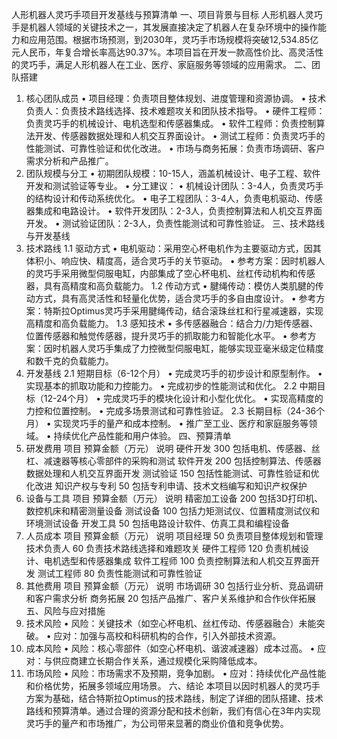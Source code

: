 人形机器人灵巧手项目开发基线与预算清单
一、项目背景与目标
人形机器人灵巧手是机器人领域的关键技术之一，其发展直接决定了机器人在复杂环境中的操作能力和应用范围。根据市场预测，到2030年，灵巧手市场规模将突破12,534.85亿元人民币，年复合增长率高达90.37%。本项目旨在开发一款高性价比、高灵活性的灵巧手，满足人形机器人在工业、医疗、家庭服务等领域的应用需求。
二、团队搭建
1. 核心团队成员
•  项目经理：负责项目整体规划、进度管理和资源协调。
•  技术负责人：负责技术路线选择、技术难题攻关和团队技术指导。
•  硬件工程师：负责灵巧手的机械设计、电机选型和传感器集成。
•  软件工程师：负责控制算法开发、传感器数据处理和人机交互界面设计。
•  测试工程师：负责灵巧手的性能测试、可靠性验证和优化改进。
•  市场与商务拓展：负责市场调研、客户需求分析和产品推广。
2. 团队规模与分工
•  初期团队规模：10-15人，涵盖机械设计、电子工程、软件开发和测试验证等专业。
•  分工建议：
•  机械设计团队：3-4人，负责灵巧手的结构设计和传动系统优化。
•  电子工程团队：3-4人，负责电机驱动、传感器集成和电路设计。
•  软件开发团队：2-3人，负责控制算法和人机交互界面开发。
•  测试验证团队：2-3人，负责性能测试和可靠性验证。
三、技术路线与开发基线
1. 技术路线
1.1 驱动方式
•  电机驱动：采用空心杯电机作为主要驱动方式，因其体积小、响应快、精度高，适合灵巧手的关节驱动。
•  参考方案：因时机器人的灵巧手采用微型伺服电缸，内部集成了空心杯电机、丝杠传动机构和传感器，具有高精度和高负载能力。
1.2 传动方式
•  腱绳传动：模仿人类肌腱的传动方式，具有高灵活性和轻量化优势，适合灵巧手的多自由度设计。
•  参考方案：特斯拉Optimus灵巧手采用腱绳传动，结合滚珠丝杠和行星减速器，实现高精度和高负载能力。
1.3 感知技术
•  多传感器融合：结合力/力矩传感器、位置传感器和触觉传感器，提升灵巧手的抓取能力和智能化水平。
•  参考方案：因时机器人灵巧手集成了力控微型伺服电缸，能够实现亚毫米级定位精度和数千克的负载能力。
2. 开发基线
2.1 短期目标（6-12个月）
•  完成灵巧手的初步设计和原型制作。
•  实现基本的抓取功能和力控能力。
•  完成初步的性能测试和优化。
2.2 中期目标（12-24个月）
•  完成灵巧手的模块化设计和小型化优化。
•  实现高精度的力控和位置控制。
•  完成多场景测试和可靠性验证。
2.3 长期目标（24-36个月）
•  实现灵巧手的量产和成本控制。
•  推广至工业、医疗和家庭服务等领域。
•  持续优化产品性能和用户体验。
四、预算清单
1. 研发费用
项目	预算金额（万元）	说明
硬件开发	300	包括电机、传感器、丝杠、减速器等核心零部件的采购和测试
软件开发	200	包括控制算法、传感器数据处理和人机交互界面开发
测试验证	150	包括性能测试、可靠性验证和优化改进
知识产权与专利	50	包括专利申请、技术文档编写和知识产权保护
2. 设备与工具
项目	预算金额（万元）	说明
精密加工设备	200	包括3D打印机、数控机床和精密测量设备
测试设备	100	包括力矩测试仪、位置精度测试仪和环境测试设备
开发工具	50	包括电路设计软件、仿真工具和编程设备
3. 人员成本
项目	预算金额（万元）	说明
项目经理	50	负责项目整体规划和管理
技术负责人	60	负责技术路线选择和难题攻关
硬件工程师	120	负责机械设计、电机选型和传感器集成
软件工程师	100	负责控制算法和人机交互界面开发
测试工程师	80	负责性能测试和可靠性验证
4. 其他费用
项目	预算金额（万元）	说明
市场调研	30	包括行业分析、竞品调研和客户需求分析
商务拓展	20	包括产品推广、客户关系维护和合作伙伴拓展
五、风险与应对措施
1. 技术风险
•  风险：关键技术（如空心杯电机、丝杠传动、传感器融合）未能突破。
•  应对：加强与高校和科研机构的合作，引入外部技术资源。
2. 成本风险
•  风险：核心零部件（如空心杯电机、谐波减速器）成本过高。
•  应对：与供应商建立长期合作关系，通过规模化采购降低成本。
3. 市场风险
•  风险：市场需求不及预期，竞争加剧。
•  应对：持续优化产品性能和价格优势，拓展多领域应用场景。
六、结论
本项目以因时机器人的灵巧手方案为基础，结合特斯拉Optimus的技术路线，制定了详细的团队搭建、技术路线和预算清单。通过合理的资源分配和技术创新，我们有信心在3年内实现灵巧手的量产和市场推广，为公司带来显著的商业价值和竞争优势。
